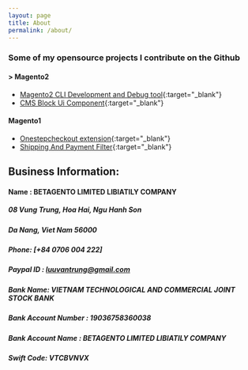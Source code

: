```yaml
---
layout: page
title: About
permalink: /about/
---
```


### Some of my opensource projects I contribute on the Github
#### > Magento2 
-   [Magento2 CLI Development and Debug tool](https://github.com/trunglv/mage2_dev){:target="_blank"}
-   [CMS Block Ui Component](https://github.com/trunglv/magento2_cms_ui_component){:target="_blank"}

#### Magento1 
- [Onestepcheckout extension](https://github.com/trunglv/OneStepCheckout){:target="_blank"}
- [Shipping And Payment Filter](https://github.com/trunglv/ShippingPaymentFilter){:target="_blank"}


## Business Information:
#### Name : BETAGENTO LIMITED LIBIATILY COMPANY
##### 08 Vung Trung, Hoa Hai, Ngu Hanh Son
##### Da Nang, Viet Nam 56000
##### Phone: [+84 0706 004 222]
##### Paypal ID : luuvantrung@gmail.com
##### Bank Name: VIETNAM TECHNOLOGICAL AND COMMERCIAL JOINT STOCK BANK
##### Bank Account Number : 19036758360038
##### Bank Account Name : BETAGENTO LIMITED LIBIATILY COMPANY
##### Swift Code: VTCBVNVX
